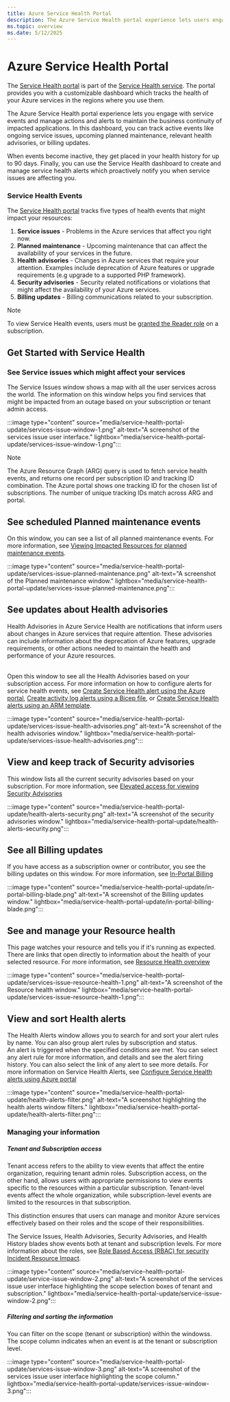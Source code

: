 ```yaml
---
title: Azure Service Health Portal
description: The Azure Service Health portal experience lets users engage with service events and manage actions to maintain the business continuity of impacted applications.
ms.topic: overview
ms.date: 5/12/2025
---
```


# Azure Service Health Portal
The [Service Health portal](https://portal.azure.com/#view/Microsoft_Azure_Health/AzureHealthBrowseBlade/~/serviceIssues) is part of the [Service Health service](overview.md). The portal provides you with a customizable dashboard which tracks the health of your Azure services in the regions where you use them. 

The Azure Service Health portal experience lets you engage with service events and manage actions and alerts to maintain the business continuity of impacted applications. In this dashboard, you can track active events like ongoing service issues, upcoming planned maintenance, relevant health advisories, or billing updates. 

When events become inactive, they get placed in your health history for up to 90 days. Finally, you can use the Service Health dashboard to create and manage service health alerts which proactively notify you when service issues are affecting you.

### Service Health Events

The [Service Health portal](https://portal.azure.com/#view/Microsoft_Azure_Health/AzureHealthBrowseBlade/~/serviceIssues) tracks five types of health events that might impact your resources:

1. **Service issues** - Problems in the Azure services that affect you right now. 
2. **Planned maintenance** - Upcoming maintenance that can affect the availability of your services in the future.  
3. **Health advisories** - Changes in Azure services that require your attention. Examples include deprecation of Azure features or upgrade requirements (e.g upgrade to a supported PHP framework).
4. **Security advisories** - Security related notifications or violations that might affect the availability of your Azure services.
1. **Billing updates** - Billing communications related to your subscription.

> [!NOTE]
> To view Service Health events, users must be [granted the Reader role](/azure/role-based-access-control/role-assignments-portal) on a subscription.


## Get Started with Service Health


### See Service issues which might affect your services
The Service Issues window shows a map with all the user services across the world. The information on this window helps you find services that might be impacted from an outage based on your subscription or tenant admin access.

:::image type="content" source="media/service-health-portal-update/services-issue-window-1.png" alt-text="A screenshot of the services issue user interface." lightbox="media/service-health-portal-update/services-issue-window-1.png":::



> [!NOTE]
>The Azure Resource Graph (ARG) query is used to fetch service health events, and returns one record per subscription ID and tracking ID combination.
>The Azure portal shows one tracking ID for the chosen list of subscriptions.
>The number of unique tracking IDs match across ARG and portal.



<!--
##### Issues Details
The issues details look and feel has been updated, for better readability. 
-->

## See scheduled Planned maintenance events

On this window, you can see a list of all planned maintenance events. For more information, see [Viewing Impacted Resources for planned maintenance events](impacted-resources-planned-maintenance.md).

:::image type="content" source="media/service-health-portal-update/services-issue-planned-maintenance.png" alt-text="A screenshot of the Planned maintenance window." lightbox="media/service-health-portal-update/services-issue-planned-maintenance.png":::

## See updates about Health advisories
Health Advisories in Azure Service Health are notifications that inform users about changes in Azure services that require attention. These advisories can include information about the deprecation of Azure features, upgrade requirements, or other actions needed to maintain the health and performance of your Azure resources.

<br>Open this window to see all the Health Advisories based on your subscription access. For more information on how to configure alerts for service health events, see [Create Service Health alert using the Azure portal](alerts-activity-log-service-notifications.md), [Create activity log alerts using a Bicep file](alerts-activity-log-service-notifications-bicep.md), or [Create Service Health alerts using an ARM template](alerts-activity-log-service-notifications-arm.md).

:::image type="content" source="media/service-health-portal-update/services-issue-health-advisories.png" alt-text="A screenshot of the health advisories window." lightbox="media/service-health-portal-update/services-issue-health-advisories.png":::

## View and keep track of Security advisories
This window lists all the current security advisories based on your subscription. For more information, see [Elevated access for viewing Security Advisories](security-advisories-elevated-access.md)

:::image type="content" source="media/service-health-portal-update/health-alerts-security.png" alt-text="A screenshot of the security advisories window." lightbox="media/service-health-portal-update/health-alerts-security.png":::


## See all Billing updates
If you have access as a subscription owner or contributor, you see the billing updates on this window. For more information, see [In-Portal Billing](billing-elevated-access.md)

:::image type="content" source="media/service-health-portal-update/in-portal-billing-blade.png" alt-text="A screenshot of the Billing updates window." lightbox="media/service-health-portal-update/in-portal-billing-blade.png":::


## See and manage your Resource health
This page watches your resource and tells you if it's running as expected. There are links that open directly to information about the health of your selected resource. For more information, see [Resource Health overview](resource-health-overview.md)

:::image type="content" source="media/service-health-portal-update/services-issue-resource-health-1.png" alt-text="A screenshot of the Resource health window." lightbox="media/service-health-portal-update/services-issue-resource-health-1.png":::

## View and sort Health alerts

The Health Alerts window allows you to search for and sort your alert rules by name. You can also group alert rules by subscription and status. 
<br>An alert is triggered when the specified conditions are met. You can select any alert rule for more information, and details and see the alert firing history. You can also select the link of any alert to see more details. For more information on Service Health Alerts, see [Configure Service Health alerts using Azure portal](alerts-activity-log-service-notifications-portal.md)

:::image type="content" source="media/service-health-portal-update/health-alerts-filter.png" alt-text="A screenshot highlighting the health alerts window filters." lightbox="media/service-health-portal-update/health-alerts-filter.png":::

### Managing your information

##### Tenant and Subscription access
Tenant access refers to the ability to view events that affect the entire organization, requiring tenant admin roles. Subscription access, on the other hand, allows users with appropriate permissions to view events specific to the resources within a particular subscription. Tenant-level events affect the whole organization, while subscription-level events are limited to the resources in that subscription. 

This distinction ensures that users can manage and monitor Azure services effectively based on their roles and the scope of their responsibilities. 

The Service Issues, Health Advisories, Security Advisories, and Health History blades show events both at tenant and subscription levels.
For more information about the roles, see [Role Based Access (RBAC) for security Incident Resource Impact](impacted-resources-security.md).  

:::image type="content" source="media/service-health-portal-update/service-issue-window-2.png" alt-text="A screenshot of the services issue user interface highlighting the scope selection boxes of tenant and subscription." lightbox="media/service-health-portal-update/service-issue-window-2.png":::


##### Filtering and sorting the information

You can filter on the scope (tenant or subscription) within the windowss. The scope column indicates when an event is at the tenant or subscription level.

:::image type="content" source="media/service-health-portal-update/services-issue-window-3.png" alt-text="A screenshot of the services issue user interface highlighting the scope column." lightbox="media/service-health-portal-update/services-issue-window-3.png":::

<!--
:::image type="content" source="media/service-health-portal-update/services-issue-resource-health-alerts.png" alt-text="A screenshot of the health alerts blade." lightbox="media/service-health-portal-update/services-issue-resource-health-alerts.png":::
-->


